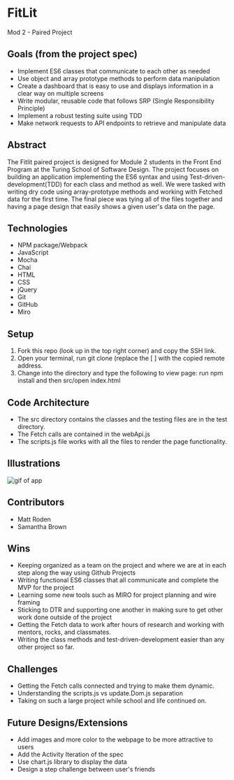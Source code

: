 # FitLit

Mod 2 - Paired Project

## Goals (from the project spec)

* Implement ES6 classes that communicate to each other as needed
* Use object and array prototype methods to perform data manipulation
* Create a dashboard that is easy to use and displays information in a clear way on multiple screens
* Write modular, reusable code that follows SRP (Single Responsibility Principle)
* Implement a robust testing suite using TDD
* Make network requests to API endpoints to retrieve and manipulate data

## Abstract

The Fitlit paired project is designed for Module 2 students in the Front End Program at the Turing School of Software Design. The project focuses on building an application implementing the ES6 syntax and using Test-driven-development(TDD) for each class and method as well. We were tasked with writing dry code using array-prototype methods and working with Fetched data for the first time. The final piece was tying all of the files together and having a page design that easily shows a given user's data on the page.

## Technologies

* NPM package/Webpack
* JavaScript
* Mocha
* Chai
* HTML
* CSS
* jQuery
* Git
* GitHub
* Miro

## Setup

1. Fork this repo (look up in the top right corner) and copy the SSH link.
2. Open your terminal, run git clone (replace the [ ] with the copied remote address.
3. Change into the directory and type the following to view page:
   run npm install and then src/open index.html

## Code Architecture  

* The src directory contains the classes and the testing files are in the test directory.
* The Fetch calls are contained in the webApi.js
* The scripts.js file works with all the files to render the page functionality.

## Illustrations

![gif of app](https://res.cloudinary.com/yoroden/image/upload/v1626820770/recording_theizy.gif)

## Contributors

* Matt Roden
* Samantha Brown

## Wins

* Keeping organized as a team on the project and where we are at in each step along the way using Github Projects
* Writing functional ES6 classes that all communicate and complete the MVP for the project
* Learning some new tools such as MIRO for project planning and wire framing
* Sticking to DTR and supporting one another in making sure to get other work done outside of the project
* Getting the Fetch data to work after hours of research and working with mentors, rocks, and classmates.
* Writing the class methods and test-driven-development easier than any other project so far.

## Challenges

* Getting the Fetch calls connected and trying to make them dynamic.
* Understanding the scripts.js vs update.Dom.js separation
* Taking on such a large project while school and life continued on.  

## Future Designs/Extensions

* Add images and more color to the webpage to be more attractive to users
* Add the Activity Iteration of the spec
* Use chart.js library to display the data
* Design a step challenge between user's friends
